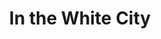 ---
title: "In the White City"
year: 1983
rating: 4
stars: "★★★★"
rewatched: false
permalink: "in-the-white-city"
watched_on: 2023-07-15
---